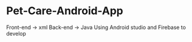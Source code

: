 # Pet-Care-Android-App
Front-end -> xml
Back-end -> Java
Using Android studio and Firebase to develop
